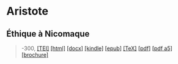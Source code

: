 # Aristote
## Éthique à Nicomaque

> -300,  <a title="Source XML/TEI" class="mime48 tei" href="https://hurlus.github.io/tei/aristote-300_ethique-nicomaque.xml">[TEI]</a>  <a title="HTML une page" class="mime48 html" href="https://hurlus.github.io/aristote-300_ethique-nicomaque/aristote-300_ethique-nicomaque.html">[html]</a>  <a title="Bureautique (LibreOffice, MS.Word)" class="mime48 docx" href="https://hurlus.github.io/aristote-300_ethique-nicomaque/aristote-300_ethique-nicomaque.docx">[docx]</a>  <a title="Amazon.kindle" class="mime48 mobi" href="https://hurlus.github.io/aristote-300_ethique-nicomaque/aristote-300_ethique-nicomaque.mobi">[kindle]</a>  <a title="EPUB, pour liseuses et téléphones" class="mime48 epub" href="https://hurlus.github.io/aristote-300_ethique-nicomaque/aristote-300_ethique-nicomaque.epub">[epub]</a>  <a title="LaTeX" class="mime48 tex" href="https://hurlus.github.io/aristote-300_ethique-nicomaque/aristote-300_ethique-nicomaque.tex">[TeX]</a>  <a title="PDF à imprimer, A4 2 colonnes" class="mime48 pdf" href="https://hurlus.github.io/aristote-300_ethique-nicomaque/aristote-300_ethique-nicomaque.pdf">[pdf]</a>  <a title="PDF à lire, A5 une colonne" class="mime48 a5" href="https://hurlus.github.io/aristote-300_ethique-nicomaque/aristote-300_ethique-nicomaque_a5.pdf">[pdf a5]</a>  <a title="Brochure à agrafer, pdf imposé pour imprimante recto/verso" class="mime48 brochure" href="https://hurlus.github.io/aristote-300_ethique-nicomaque/aristote-300_ethique-nicomaque_brochure.pdf">[brochure]</a> 
